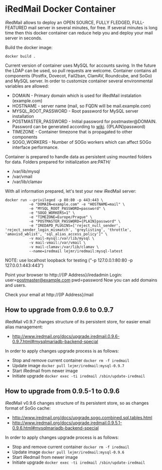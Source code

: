 # iRedMail Docker Container #

iRedMail allows to deploy an OPEN SOURCE, FULLY FLEDGED, FULL-FEATURED mail server in several minutes, for free. If several minutes is long time then this docker container can reduce help you and deploy your mail server in seconds.

Build the docker image:

```
docker build .
``` 

Current version of container uses MySQL for accounts saving. In the future the LDAP can be used, so pull requests are welcome. Container contains all components (Postfix, Dovecot, Fail2ban, ClamAV, Roundcube, and SoGo) and MySQL server. In order to customize container several environmental variables are allowed:

  * DOMAIN -  Primary domain which is used for iRedMail instalation (example.com)
  * HOSTNAME - server name (mail, so FQDN will be mail.example.com)
  * MYSQL_ROOT_PASSWORD - Root password for MySQL server installation
  * POSTMASTER_PASSWORD - Initial password for postmaster@DOMAIN. Password can be generated according to [wiki](http://www.iredmail.org/docs/reset.user.password.html). ({PLAIN}password)
  * TIMEZONE - Container timezone that is propagated to other components
  * SOGO_WORKERS - Number of SOGo workers which can affect SOGo interface performance.

Container is prepared to handle data as persistent using mounted folders for data. Folders prepared for initialization are:PATH/

 * /var/lib/mysql
 * /var/vmail
 * /var/lib/clamav

With all information prepared, let's test your new iRedMail server:

```
docker run --privileged -p 80:80 -p 443:443 \
           -e "DOMAIN=example.com" -e "HOSTNAME=mail" \
           -e "MYSQL_ROOT_PASSWORD=password" \
           -e "SOGO_WORKERS=1" \
           -e "TIMEZONE=Europe/Prague" \
           -e "POSTMASTER_PASSWORD={PLAIN}password" \
           -e "IREDAPD_PLUGINS=['reject_null_sender', 'reject_sender_login_mismatch', 'greylisting', 'throttle', 'amavisd_wblist', 'sql_alias_access_policy']" \
           -v mail-mysql:/var/lib/mysql \
           -v mail-vmail:/var/vmail \
           -v mail-clamav:/var/lib/clamav \
           --name=iredmail lejmr/iredmail:mysql-latest

```

NOTE: use localhost loopback for testing ("-p 127.0.0.1:80:80 -p 127.0.0.1:443:443")

Point your browser to http://{IP Address}/iredadmin
Login: user=postmaster@example.com pwd=password
Now you can add domains and users.

Check your email at http://{IP Address}/mail


## How to upgrade from 0.9.6 to 0.9.7
iRedMail v0.9.7 changes structure of its persistent store, for easier email alias management:
 * http://www.iredmail.org/docs/upgrade.iredmail.0.9.6-0.9.7.html#mysqlmariadb-backend-special

In order to apply changes upgrade process is as follows:

 - Stop and remove current container ```docker rm -f iredmail```
 - Update image ```docker pull lejmr/iredmail:mysql-0.9.7```
 - Start iRedmail from newer image
 - Initiate upgrade ```docker exec -ti iredmail /sbin/update-iredmail```


## How to upgrade from 0.9.5-1 to 0.9.6
iRedMail v0.9.6 changes structure of its persistent store, so as changes format of SoGo cache:
 * http://www.iredmail.org/docs/upgrade.sogo.combined.sql.tables.html
 * http://www.iredmail.org/docs/upgrade.iredmail.0.9.5.1-0.9.6.html#mysqlmariadb-backend-special

In order to apply changes upgrade process is as follows:

 - Stop and remove current container ```docker rm -f iredmail```
 - Update image ```docker pull lejmr/iredmail:mysql-0.9.6```
 - Start iRedmail from newer image
 - Initiate upgrade ```docker exec -ti iredmail /sbin/update-iredmail```
 
 



